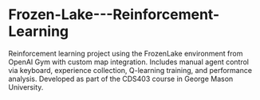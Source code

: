 # Frozen-Lake---Reinforcement-Learning
Reinforcement learning project using the FrozenLake environment from OpenAI Gym with custom map integration. Includes manual agent control via keyboard, experience collection, Q-learning training, and performance analysis. Developed as part of the CDS403 course in George Mason University.
